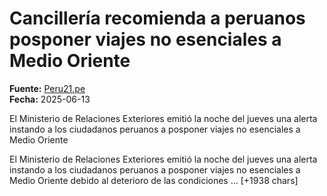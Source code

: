 # Cancillería recomienda a peruanos posponer viajes no esenciales a Medio Oriente

**Fuente:** [Peru21.pe](https://peru21.pe/politica/cancilleria-recomienda-peruanos-posponer-viajes-medio-oriente/)  
**Fecha:** 2025-06-13

El Ministerio de Relaciones Exteriores emitió la noche del jueves una alerta instando a los ciudadanos peruanos a posponer viajes no esenciales a Medio Oriente

El Ministerio de Relaciones Exteriores emitió la noche del jueves una alerta instando a los ciudadanos peruanos a posponer viajes no esenciales a Medio Oriente debido al deterioro de las condiciones … [+1938 chars]
